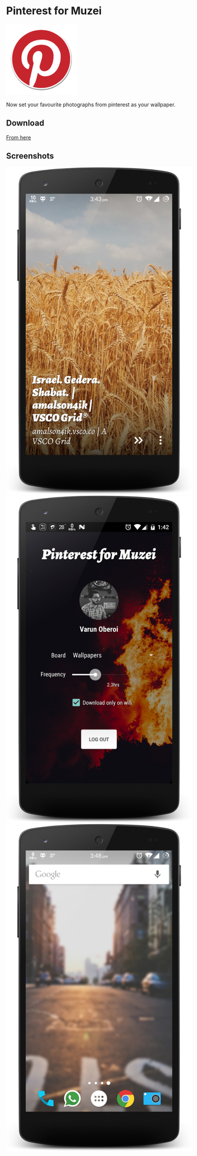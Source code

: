 
Pinterest for Muzei
==========

![Pinterest](images/pinterest.png)

Now set your favourite photographs from pinterest as your wallpaper. 



## Download

[From here](https://github.com/varunoberoi/MuzeiPinterest/releases)




## Screenshots

![Screenshot](images/screenshot_1.jpg)
![Screenshot](images/screenshot_2.jpg)
![Screenshot](images/screenshot_3.jpg)

